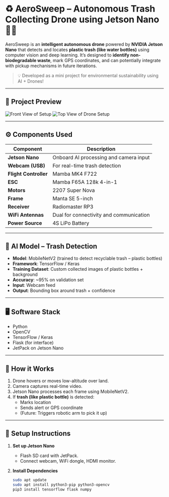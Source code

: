 # ♻️ AeroSweep – Autonomous Trash Collecting Drone using Jetson Nano 🚁🧠

AeroSweep is an **intelligent autonomous drone** powered by **NVIDIA Jetson Nano** that detects and locates **plastic trash (like water bottles)** using computer vision and deep learning. It’s designed to **identify non-biodegradable waste**, mark GPS coordinates, and can potentially integrate with pickup mechanisms in future iterations.

> 💡 Developed as a mini project for environmental sustainability using AI + Drones!

---

## 📸 Project Preview

![Front View of Setup](./1.jpg)
![Top View of Drone Setup](./2.jpg)

---

## ⚙️ Components Used

| Component               | Description                             |
|------------------------|-----------------------------------------|
| **Jetson Nano**        | Onboard AI processing and camera input  |
| **Webcam (USB)**       | For real-time trash detection           |
| **Flight Controller**  | Mamba MK4 F722                          |
| **ESC**                | Mamba F65A 128k 4-in-1                  |
| **Motors**             | 2207 Super Nova                         |
| **Frame**              | Manta SE 5-inch                         |
| **Receiver**           | Radiomaster RP3                         |
| **WiFi Antennas**      | Dual for connectivity and communication |
| **Power Source**       | 4S LiPo Battery                         |

---

## 🧠 AI Model – Trash Detection

- **Model**: MobileNetV2 (trained to detect recyclable trash – plastic bottles)
- **Framework**: TensorFlow / Keras
- **Training Dataset**: Custom collected images of plastic bottles + background
- **Accuracy**: ~95% on validation set
- **Input**: Webcam feed
- **Output**: Bounding box around trash + confidence

---

## 🖥️ Software Stack

- Python
- OpenCV
- TensorFlow / Keras
- Flask (for interface)
- JetPack on Jetson Nano

---

## 🔧 How it Works

1. Drone hovers or moves low-altitude over land.
2. Camera captures real-time video.
3. Jetson Nano processes each frame using MobileNetV2.
4. If **trash (like plastic bottle)** is detected:
   - Marks location
   - Sends alert or GPS coordinate
   - (Future: Triggers robotic arm to pick it up)

---

## 🚀 Setup Instructions

1. **Set up Jetson Nano**
   - Flash SD card with JetPack.
   - Connect webcam, WiFi dongle, HDMI monitor.

2. **Install Dependencies**
   ```bash
   sudo apt update
   sudo apt install python3-pip python3-opencv
   pip3 install tensorflow flask numpy
